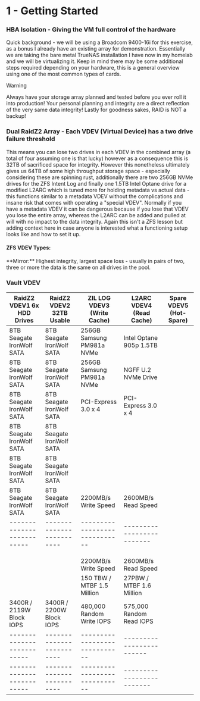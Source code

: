 # 1 - Getting Started

### HBA Isolation - Giving the VM full control of the hardware
<p>Quick background - we will be using a Broadcom 9400-16i for this exercise, as a bonus I 
already have an existing array for demonstration. Essentially we are taking the bare metal
TrueNAS installation I have now in my homelab and we will be virtualizing it. Keep in mind 
there may be some additional steps required depending on your hardware, this is a general 
overview using one of the most common types of cards.</p>

> [!WARNING]
> Always have your storage array planned and tested before you ever roll it into production!
> Your personal planning and integrity are a direct reflection of the very same data integrity!
> Lastly for goodness sakes, RAID is NOT a backup!

### Dual RaidZ2 Array - Each VDEV (Virtual Device) has a two drive failure threshold
<p>This means you can lose two drives in each VDEV in the combined array (a total of four 
assuming one is that lucky) however as a consequence this is 32TB of sacrificed space for
integrity. However this nonetheless ultimately gives us 64TB of some high throughput storage
space - especially considering these are spinning rust, additionally there are two 256GB NVMe
drives for the ZFS Intent Log and finally one 1.5TB Intel Optane drive for a modified L2ARC
which is tuned more for holding metadata vs actual data - this functions similar to a metadata 
VDEV without the complications and insane risk that comes with operating a "special VDEV".
Normally if you have a metadata VDEV it can be dangerous because if you lose that VDEV you 
lose the entire array, whereas the L2ARC can be added and pulled at will with no impact to
the data integrity. Again this isn't a ZFS lesson but adding context here in case anyone is 
interested what a functioning setup looks like and how to set it up. </p>

#### ZFS VDEV Types:

<p>**Mirror:** Highest integrity, largest space loss - usually in pairs of two, three or more
 the data is the same on all drives in the pool.


### Vault VDEV

| RaidZ2 VDEV1 6x HDD Drives | RaidZ2 VDEV2 32TB Usable  | ZIL LOG VDEV3 (Write Cache)  | L2ARC VDEV4 (Read Cache)  | Spare VDEV5 (Hot-Spare) |
| -------------------------- | ------------------------- | ---------------------------- | ------------------------- | ----------------------- |
| 8TB Seagate IronWolf SATA  | 8TB Seagate IronWolf SATA | 256GB Samsung PM981a NVMe     | Intel Optane 905p 1.5TB  | 
| 8TB Seagate IronWolf SATA  | 8TB Seagate IronWolf SATA | 256GB Samsung PM981a NVMe     | NGFF U.2 NVMe Drive      | 
| 8TB Seagate IronWolf SATA  | 8TB Seagate IronWolf SATA | PCI-Express 3.0 x 4           | PCI-Express 3.0 x 4      | 
| 8TB Seagate IronWolf SATA  | 8TB Seagate IronWolf SATA |                               |                          |
| 8TB Seagate IronWolf SATA  | 8TB Seagate IronWolf SATA |                               |                          |
| 8TB Seagate IronWolf SATA  | 8TB Seagate IronWolf SATA | 2200MB/s Write Speed          | 2600MB/s Read Speed      |
| -------------------------- | ------------------------- | ----------------------------- | -------------------------|
|                            |                           |                               |                          |
|                            |                           |                               |                          |
|                            |                           |                               |                          |
|                            |                           | 2200MB/s Write Speed          | 2600MB/s Read Speed      |
|                            |                           | 150 TBW / MTBF 1.5 Million    | 27PBW / MTBF 1.6 Million |   
| 3400R / 2119W Block IOPS   | 3400R / 2200W Block IOPS  | 480,000 Random Write IOPS     | 575,000 Random Read IOPS |
| -------------------------- | ------------------------- | ----------------------------- | ------------------------ | 
| -------------------------- | ------------------------- | ----------------------------- | -------------------------|